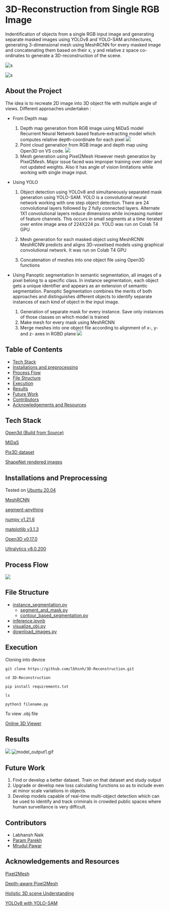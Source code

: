 
# 3D-Reconstruction from Single RGB Image

Indentification of objects from a single RGB input image and generating separate masked images using YOLOv8 and YOLO-SAM architectures, generating 3-dimensional mesh using MeshRCNN for every masked image and concatenating them based on their x, y and relative z space co-ordinates to generate a 3D-reconstruction of the scene.



![s](https://github.com/lbhnsh/3D-Reconstruction/blob/Param-Parekh/outputs/test.png?raw=true)


![s](https://github.com/lbhnsh/3D-Reconstruction/blob/Param-Parekh/outputs/Screenshot%20from%202023-11-07%2023-42-56.png?raw=true)











## About the Project

The idea is to recreate 2D image into 3D object file with multiple angle of views. Different approaches undertaken :

* From Depth map
   1. Depth map generation from RGB image using MiDaS model
   Recurrent Neural Network based feature-extracting model which computes relative depth-coordinate for each pixel
   ![](https://github.com/lbhnsh/3D-Reconstruction/blob/main/final_results/midas_depthmap.png?raw=True)
   2. Point cloud generation from RGB image and depth map using Open3D on VS code.
   ![](https://github.com/lbhnsh/3D-Reconstruction/blob/main/pointcloud/pointcloud.gif?raw=true)
   3. Mesh generation using Pixel2Mesh 
   However mesh generation by Pixel2Mesh. Major issue faced was improper training over older and not updated weights. Also it has angle of vision limitations while working with single image input.

* Using YOLO
   1. Object detection using YOLOv8 and simultaneously separated mask generation using YOLO-SAM. YOLO is a convolutional neural network working with one step object detection. There are 24 convolutional layers followed by 2 fully connected layers. Alternate 1X1 convolutional layers reduce dimensions while increasing number of feature channels. This occurs in small segments at a time iterated over entire image area of 224X224 px. YOLO was run on Colab T4 GPU

   2. Mesh generation for each masked object using MeshRCNN
   MeshRCNN predicts and aligns 3D-voxelised models using graphical convolutional network. It was run on Colab T4 GPU
   
   3. Concatenation of meshes into one object file using Open3D functions

   

* Using Panoptic segmentation
In semantic segmentation, all images of a pixel belong to a specific class. In instance segmentation, each object gets a unique identifier and appears as an extension of semantic segmentation. Panoptic Segmentation combines the merits of both approaches and distinguishes different objects to identify separate instances of each kind of object in the input image.
   1. Generation of separate mask for every instance. Save only instances of those classes on which model is trained
   2. Make mesh for every mask using MeshRCNN
   3. Merge meshes into one object file according to alignment of x-, y- and z- axes in RGBD plane
   ![](https://github.com/lbhnsh/3D-Reconstruction/blob/main/model_output2.gif?raw=true)
   


## Table of Contents
* [Tech Stack](https://github.com/lbhnsh/3D-Reconstruction/tree/Final#tech-stack)
* [Installations and preprocessing](https://github.com/lbhnsh/3D-Reconstruction/blob/Final/README.md#installations-and-preprocessing)
* [Process Flow](https://github.com/lbhnsh/3D-Reconstruction/tree/Final#process-flow)
* [File Structure](https://github.com/lbhnsh/3D-Reconstruction/blob/Final/README.md#file-structure)
* [Execution](https://github.com/lbhnsh/3D-Reconstruction/blob/Final/README.md#execution)
* [Results](https://github.com/lbhnsh/3D-Reconstruction/blob/Final/README.md#results)
* [Future Work](https://github.com/lbhnsh/3D-Reconstruction/blob/Final/README.md#future-work)
* [Contributors](https://github.com/lbhnsh/3D-Reconstruction/blob/Final/README.md#contributors)
* [Acknowledgements and Resources](https://github.com/lbhnsh/3D-Reconstruction/blob/Final/README.md#acknowledgements-and-resources)


## Tech Stack

[Open3d (Build from Source)](http://www.open3d.org/docs/release/compilation.html)

[MiDaS](https://pytorch.org/hub/intelisl_midas_v2/)

[Pix3D dataset](http://pix3d.csail.mit.edu/)

[ShapeNet rendered images](ftp://cs.stanford.edu/cs/cvgl/ShapeNetRendering.tgz)








## Installations and Preprocessing

Tested on [Ubuntu 20.04](https://ubuntu.com/download/desktop)


[MeshRCNN](https://github.com/facebookresearch/meshrcnn)

[segment-anything](https://github.com/facebookresearch/segment-anything)

[numpy v1.21.6](https://numpy.org/)

[matplotlib v3.1.3](https://matplotlib.org/)

[Open3D v0.17.0](http://www.open3d.org/docs/release/getting_started.html)

[Ultralytics v8.0.200](https://docs.ultralytics.com/quickstart/)






## Process Flow

![](https://github.com/lbhnsh/3D-Reconstruction/blob/Param-Parekh/Screenshot%20from%202023-11-08%2002-50-38.png?raw=true)





## File Structure

* [instance_segmentation.py](https://github.com/lbhnsh/3D-Reconstruction/blob/main/scripts/instance_segmentation.py)
   * [segment_and_mask.py](https://github.com/lbhnsh/3D-Reconstruction/blob/main/demo/segment_and_mask.py)
   * [contour_based_segmentation.py](https://github.com/lbhnsh/3D-Reconstruction/blob/main/scripts/contour_based_segmentation.py)
* [inference.ipynb](https://github.com/lbhnsh/3D-Reconstruction/blob/main/demo/inference.ipynb)
* [visualize_obj.py](https://github.com/lbhnsh/3D-Reconstruction/blob/main/scripts/visualize_obj.py)
* [download_images.py](https://github.com/lbhnsh/3D-Reconstruction/blob/main/scripts/download_images.py)

## Execution

Cloning into device 

```git clone https://github.com/lbhsnh/3D-Reconstruction.git```

```cd 3D-Reconstruction```

```pip install requirements.txt```

```ls```

```python3 filename.py```

To view .obj file 

[Online 3D Viewer](https://3dviewer.net/)


## Results

![](https://github.com/lbhnsh/3D-Reconstruction/blob/main/final_results/input1.jpg?raw=true)
![model_output1.gif](https://github.com/lbhnsh/3D-Reconstruction/blob/main/final_results/model_output1.gif?raw=true)


## Future Work

1. Find or develop a better dataset. Train on that dataset and study output
2. Upgrade or develop new loss calculating functions so as to include even at  minor scale variations in objects.
3. Develop models capable of real-time multi-object detection which can be used to identify and track criminals in crowded public spaces where human surveillance is very difficult.


## Contributors

* Labhansh Naik
* [Param Parekh](https://github.com/Param1304)
* [Mrudul Pawar](https://github.com/Mr-MVP)

## Acknowledgements and Resources

[Pixel2Mesh](https://openaccess.thecvf.com/content_ECCV_2018/papers/Nanyang_Wang_Pixel2Mesh_Generating_3D_ECCV_2018_paper.pdf)

[Depth-aware Pixel2Mesh](http://cs231n.stanford.edu/reports/2022/pdfs/167.pdf) 

[Holistic 3D scene Understanding](https://arxiv.org/pdf/2103.06422v3.pdf)

[YOLOv8 with YOLO-SAM](https://blog.roboflow.com/how-to-use-yolov8-with-sam/)


